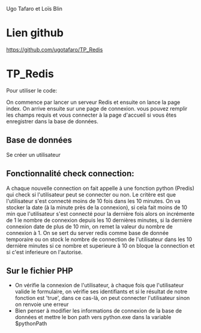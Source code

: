 Ugo Tafaro et Loïs Blin

# Lien github
https://github.com/ugotafaro/TP_Redis


# TP_Redis
Pour utiliser le code:

On commence par lancer un serveur Redis et ensuite on lance la page index.
On arrive ensuite sur une page de connexion. 
vous pouvez remplir les champs requis et vous connecter à la page d'accueil si vous êtes enregistrer dans la base de données.

## Base de données 
Se créer un utilisateur



## Fonctionnalité check connection:
A chaque nouvelle connection on fait appelle à une fonction python (Predis) qui check si l'utilisateur peut se connecter ou non.
Le critère est que l'utilisateur s'est connecté moins de 10 fois dans les 10 minutes.
On va stocker la date (à la minute près de la connexion), si cela fait moins de 10 min que l'utilisateur s'est connecté pour la dernière fois alors on incrémente de 1 le nombre de connexion depuis les 10 dernières minutes, si la dernière connexion date de plus de 10 min, on remet la valeur du nombre de connexion à 1.
On se sert du server redis comme base de donnée temporaire ou on stock le nombre de connection de l'utilisateur dans les 
10 dernière minutes si ce nombre et superieure à 10 on bloque la connection et si c'est inferieure on l'autorise.


## Sur le fichier PHP
- On vérifie la connexion de l'utilisateur, à chaque fois que l'utilisateur valide le formulaire, on vérifie ses identifiants et si le résultat de notre fonction est 'true', dans ce cas-là, on peut connecter l'utilisateur sinon on renvoie une erreur
- Bien penser à modifier les informations de connexion de la base de données et mettre le bon path vers python.exe dans la variable $pythonPath